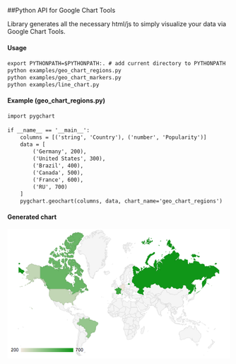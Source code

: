 ##Python API for Google Chart Tools

Library generates all the necessary html/js to simply visualize your data via Google Chart Tools.

#### Usage

    export PYTHONPATH=$PYTHONPATH:. # add current directory to PYTHONPATH
    python examples/geo_chart_regions.py
    python examples/geo_chart_markers.py
    python examples/line_chart.py

#### Example (geo_chart_regions.py)
    import pygchart

    if __name__ == '__main__':
        columns = [('string', 'Country'), ('number', 'Popularity')]
        data = [
            ('Germany', 200),
            ('United States', 300),
            ('Brazil', 400),
            ('Canada', 500),
            ('France', 600),
            ('RU', 700)
        ]
        pygchart.geochart(columns, data, chart_name='geo_chart_regions')

#### Generated chart
<img src="https://github.com/floreskul/floreskul.github.com/blob/master/repository/pygchart/geo_chart_regions.png?raw=true">

